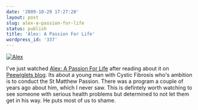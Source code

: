 ```yaml
---
date: '2009-10-29 17:27:20'
layout: post
slug: alex-a-passion-for-life
status: publish
title: 'Alex: A Passion For Life'
wordpress_id: '337'
---
```


[![Alex](http://www.stevenhorner.com/wp-content/uploads/2009/10/Alex.jpg)](http://bit.ly/1MsJxO)

I've just watched [Alex: A Passion For Life](http://bit.ly/1MsJxO) after reading about it on [Peewiglets blog](http://peewiglet.wordpress.com/2009/10/29/i-hate-to-sound-trite-but/). Its about a young man with Cystic Fibrosis who's ambition is to conduct the St Matthew Passion. There was a program a couple of years ago about him, which I never saw. This is defintely worth watching to see someone with serious health problems but determined to not let them get in his way. He puts most of us to shame.
